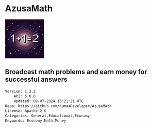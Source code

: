 # AzusaMath
<img src="https://raw.githubusercontent.com/KumaaDeveloper/AzusaMath/801489fcc379e6a9e813609a8ede62efd43c73ef/icon.png" width="128" height="128" />

## Broadcast math problems and earn money for successful answers
```properties
Version: 1.2.2
    API: 5.0.0
    Updated: 09-07-2024 13:21:21 UTC
Repo: https://github.com/KumaaDeveloper/AzusaMath
License: Apache-2.0
Categories: General,Educational,Economy
Keywords: Economy,Math,Money
```